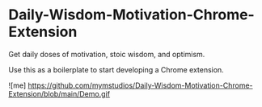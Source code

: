 # Daily-Wisdom-Motivation-Chrome-Extension
Get daily doses of motivation, stoic wisdom, and optimism.

Use this as a boilerplate to start developing a Chrome extension. 

![me] https://github.com/mymstudios/Daily-Wisdom-Motivation-Chrome-Extension/blob/main/Demo.gif
